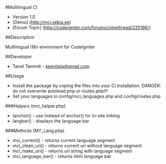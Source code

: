 #Multilingual CI

* Version 1.0
* [Demo] (http://mci.vebia.ee)
* [Forum Topic] (http://codeigniter.com/forums/viewthread/225196/)

##Description

Multilingual i18n enviroment for CodeIgniter

##Developer

* Tanel Tammik - keevitaja@gmail.com

##Usage

* Install the package by coping the files into your CI installation. DANGER: do not overwrite autoload.php or routes.php!!!
* Set your languages in config/mci_languages.php and config/routes.php

###Helpers (mci_helper.php)

* lanchor() - use instead of anchor() for in-site linking
* langbar() - displays the language bar

###Methods (MY_Lang.php)

* mci_current() - returns current language segment
* mci_clean_uri() - returns current uri without language segment
* mci_make_uri() - returns uri string with language segment
* mci_language_bar() - returns html language bar



